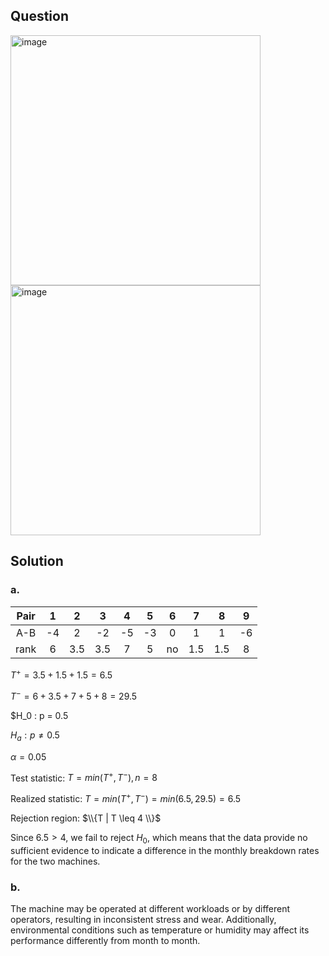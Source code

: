 ## Question

<img width="400" alt="image" src="https://github.com/user-attachments/assets/829f64ba-49b4-407f-9552-f1d7a266c55b"  />
<img width="400" alt="image" src="https://github.com/user-attachments/assets/fcc4680f-af76-42bf-a21d-1a3388bf62fb"  />

## Solution

### a.

|Pair| 1 | 2 | 3 | 4 | 5 | 6 | 7 | 8 | 9 |
|:--:|:-:|:-:|:-:|:-:|:-:|:-:|:-:|:-:|:-:|
|A-B | -4| 2 | -2| -5| -3| 0 | 1 | 1 | -6|
|rank| 6 |3.5|3.5| 7 | 5 | no|1.5|1.5| 8 |
  
$T^+ = 3.5 + 1.5 + 1.5 = 6.5$  
  
$T^- = 6 + 3.5 + 7 + 5 + 8 = 29.5$  
  
$H_0 : p = 0.5

$H_a : p \neq 0.5$  
   
$\alpha = 0.05$  
    
Test statistic: $T = min(T^+, T^-) , n = 8$  
 
Realized statistic: $T = min(T^+, T^-) = min(6.5,29.5) = 6.5$
  
Rejection region: $\\{T | T \leq 4 \\}$    

Since $6.5 > 4$, we fail to reject $H_0$, which means that the data provide no sufficient evidence to indicate a difference in the monthly breakdown rates for the two machines.  

### b.

The machine may be operated at different workloads or by different operators, resulting in inconsistent stress and wear. Additionally, environmental conditions such as temperature or humidity may affect its performance differently from month to month.
